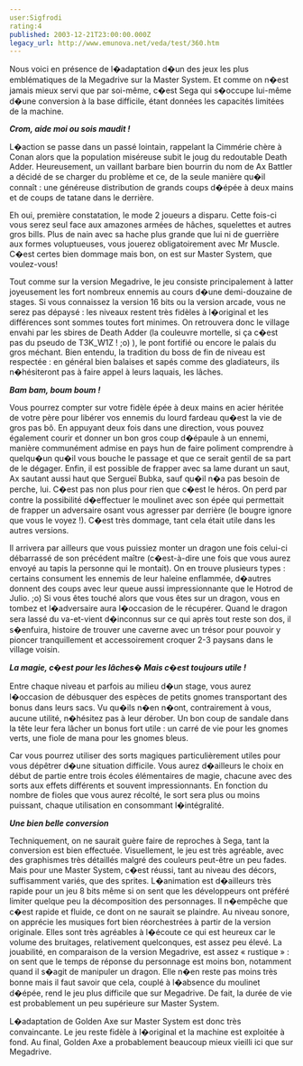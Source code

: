 ```yaml
---
user:Sigfrodi
rating:4
published: 2003-12-21T23:00:00.000Z
legacy_url: http://www.emunova.net/veda/test/360.htm
---
```

Nous voici en présence de l�adaptation d�un des jeux les plus emblématiques de la Megadrive sur la Master System. Et comme on n�est jamais mieux servi que par soi-même, c�est Sega qui s�occupe lui-même d�une conversion à la base difficile, étant données les capacités limitées de la machine.  

  

**_Crom, aide moi ou sois maudit !_**  

  

L�action se passe dans un passé lointain, rappelant la Cimmérie chère à Conan alors que la population miséreuse subit le joug du redoutable Death Adder. Heureusement, un vaillant barbare bien bourrin du nom de Ax Battler a décidé de se charger du problème et ce, de la seule manière qu�il connaît : une généreuse distribution de grands coups d�épée à deux mains et de coups de tatane dans le derrière.  

  

Eh oui, première constatation, le mode 2 joueurs a disparu. Cette fois-ci vous serez seul face aux amazones armées de hâches, squelettes et autres gros bills. Plus de nain avec sa hache plus grande que lui ni de guerrière aux formes voluptueuses, vous jouerez obligatoirement avec Mr Muscle. C�est certes bien dommage mais bon, on est sur Master System, que voulez-vous!  

  

Tout comme sur la version Megadrive, le jeu consiste principalement à latter joyeusement les fort nombreux ennemis au cours d�une demi-douzaine de stages. Si vous connaissez la version 16 bits ou la version arcade, vous ne serez pas dépaysé : les niveaux restent très fidèles à l�original et les différences sont sommes toutes fort minimes. On retrouvera donc le village envahi par les sbires de Death Adder (la couleuvre mortelle, si ça c�est pas du pseudo de T3K\_W1Z ! ;o) ), le pont fortifié ou encore le palais du gros méchant. Bien entendu, la tradition du boss de fin de niveau est respectée : en général bien balaises et sapés comme des gladiateurs, ils n�hésiteront pas à faire appel à leurs laquais, les lâches.  

  

**_Bam bam, boum boum !_**  

  

Vous pourrez compter sur votre fidèle épée à deux mains en acier héritée de votre père pour libérer vos ennemis du lourd fardeau qu�est la vie de gros pas bô. En appuyant deux fois dans une direction, vous pouvez également courir et donner un bon gros coup d�épaule à un ennemi, manière communément admise en pays hun de faire poliment comprendre à quelqu�un qu�il vous bouche le passage et que ce serait gentil de sa part de le dégager. Enfin, il est possible de frapper avec sa lame durant un saut, Ax sautant aussi haut que Sergueï Bubka, sauf qu�il n�a pas besoin de perche, lui. C�est pas non plus pour rien que c�est le héros. On perd par contre la possibilité d�effectuer le moulinet avec son épée qui permettait de frapper un adversaire osant vous agresser par derrière (le bougre ignore que vous le voyez !). C�est très dommage, tant cela était utile dans les autres versions.  

  

Il arrivera par ailleurs que vous puissiez monter un dragon une fois celui-ci débarrassé de son précédent maître (c�est-à-dire une fois que vous aurez envoyé au tapis la personne qui le montait). On en trouve plusieurs types : certains consument les ennemis de leur haleine enflammée, d�autres donnent des coups avec leur queue aussi impressionnante que le Hotrod de Julio. ;o) Si vous êtes touché alors que vous êtes sur un dragon, vous en tombez et l�adversaire aura l�occasion de le récupérer. Quand le dragon sera lassé du va-et-vient d�inconnus sur ce qui après tout reste son dos, il s�enfuira, histoire de trouver une caverne avec un trésor pour pouvoir y pioncer tranquillement et accessoirement croquer 2-3 paysans dans le village voisin.  

  

**_La magie, c�est pour les lâches� Mais c�est toujours utile !_**  

  

  

  

Entre chaque niveau et parfois au milieu d�un stage, vous aurez l�occasion de débusquer des espèces de petits gnomes transportant des bonus dans leurs sacs. Vu qu�ils n�en n�ont, contrairement à vous, aucune utilité, n�hésitez pas à leur dérober. Un bon coup de sandale dans la tête leur fera lâcher un bonus fort utile : un carré de vie pour les gnomes verts, une fiole de mana pour les gnomes bleus.  

  

Car vous pourrez utiliser des sorts magiques particulièrement utiles pour vous dépêtrer d�une situation difficile. Vous aurez d�ailleurs le choix en début de partie entre trois écoles élémentaires de magie, chacune avec des sorts aux effets différents et souvent impressionnants. En fonction du nombre de fioles que vous aurez récolté, le sort sera plus ou moins puissant, chaque utilisation en consommant l�intégralité.  

  

**_Une bien belle conversion_**  

  

Techniquement, on ne saurait guère faire de reproches à Sega, tant la conversion est bien effectuée. Visuellement, le jeu est très agréable, avec des graphismes très détaillés malgré des couleurs peut-être un peu fades. Mais pour une Master System, c�est réussi, tant au niveau des décors, suffisamment variés, que des sprites. L�animation est d�ailleurs très rapide pour un jeu 8 bits même si on sent que les développeurs ont préféré limiter quelque peu la décomposition des personnages. Il n�empêche que c�est rapide et fluide, ce dont on ne saurait se plaindre. Au niveau sonore, on apprécie les musiques fort bien réorchestrées à partir de la version originale. Elles sont très agréables à l�écoute ce qui est heureux car le volume des bruitages, relativement quelconques, est assez peu élevé. La jouabilité, en comparaison de la version Megadrive, est assez « rustique » : on sent que le temps de réponse du personnage est moins bon, notamment quand il s�agit de manipuler un dragon. Elle n�en reste pas moins très bonne mais il faut savoir que cela, couplé à l�absence du moulinet d�épée, rend le jeu plus difficile que sur Megadrive. De fait, la durée de vie est probablement un peu supérieure sur Master System.  

  

L�adaptation de Golden Axe sur Master System est donc très convaincante. Le jeu reste fidèle à l�original et la machine est exploitée à fond. Au final, Golden Axe a probablement beaucoup mieux vieilli ici que sur Megadrive.